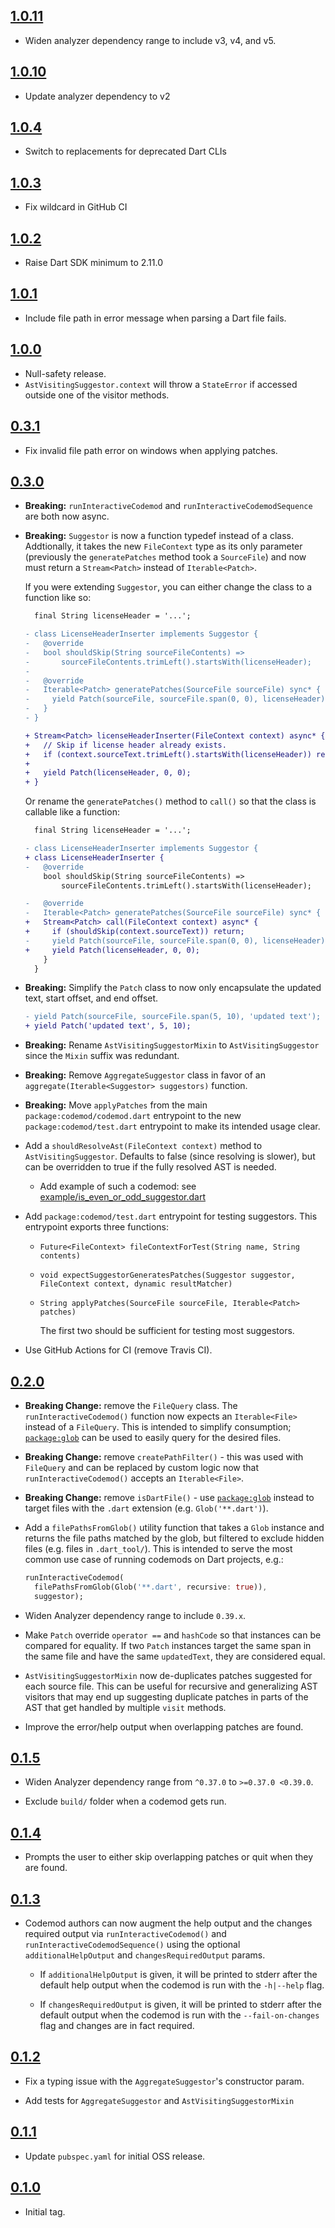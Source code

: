 ## [1.0.11](https://github.com/Workiva/dart_codemod/compare/1.0.10...1.0.11)

- Widen analyzer dependency range to include v3, v4, and v5.

## [1.0.10](https://github.com/Workiva/dart_codemod/compare/1.0.9...1.0.10)

- Update analyzer dependency to v2

## [1.0.4](https://github.com/Workiva/dart_codemod/compare/1.0.3...1.0.4)

- Switch to replacements for deprecated Dart CLIs

## [1.0.3](https://github.com/Workiva/dart_codemod/compare/1.0.2...1.0.3)

- Fix wildcard in GitHub CI

## [1.0.2](https://github.com/Workiva/dart_codemod/compare/1.0.1...1.0.2)

- Raise Dart SDK minimum to 2.11.0

## [1.0.1](https://github.com/Workiva/dart_codemod/compare/1.0.0...1.0.1)

- Include file path in error message when parsing a Dart file fails.

## [1.0.0](https://github.com/Workiva/dart_codemod/compare/0.3.0...1.0.0)

- Null-safety release.
- `AstVisitingSuggestor.context` will throw a `StateError` if accessed outside
one of the visitor methods.

## [0.3.1](https://github.com/Workiva/dart_codemod/compare/0.3.0...0.3.1)

- Fix invalid file path error on windows when applying patches.

## [0.3.0](https://github.com/Workiva/dart_codemod/compare/0.2.0...0.3.0)

- **Breaking:** `runInteractiveCodemod` and `runInteractiveCodemodSequence` are
both now async.

- **Breaking:** `Suggestor` is now a function typedef instead of a class.
Addtionally, it takes the new `FileContext` type as its only parameter
(previously the `generatePatches` method took a `SourceFile`) and now must
return a `Stream<Patch>` instead of `Iterable<Patch>`.

    If you were extending `Suggestor`, you can either change the class to a
    function like so:

    ```diff
      final String licenseHeader = '...';

    - class LicenseHeaderInserter implements Suggestor {
    -   @override
    -   bool shouldSkip(String sourceFileContents) =>
    -       sourceFileContents.trimLeft().startsWith(licenseHeader);
    -
    -   @override
    -   Iterable<Patch> generatePatches(SourceFile sourceFile) sync* {
    -     yield Patch(sourceFile, sourceFile.span(0, 0), licenseHeader);
    -   }
    - }

    + Stream<Patch> licenseHeaderInserter(FileContext context) async* {
    +   // Skip if license header already exists.
    +   if (context.sourceText.trimLeft().startsWith(licenseHeader)) return;
    +
    +   yield Patch(licenseHeader, 0, 0);
    + }
    ```

    Or rename the `generatePatches()` method to `call()` so that the
    class is callable like a function:

    ```diff
      final String licenseHeader = '...';

    - class LicenseHeaderInserter implements Suggestor {
    + class LicenseHeaderInserter {
    -   @override
        bool shouldSkip(String sourceFileContents) =>
            sourceFileContents.trimLeft().startsWith(licenseHeader);

    -   @override
    -   Iterable<Patch> generatePatches(SourceFile sourceFile) sync* {
    +   Stream<Patch> call(FileContext context) async* {
    +     if (shouldSkip(context.sourceText)) return;
    -     yield Patch(sourceFile, sourceFile.span(0, 0), licenseHeader);
    +     yield Patch(licenseHeader, 0, 0);
        }
      }
    ```

- **Breaking:** Simplify the `Patch` class to now only encapsulate the updated
text, start offset, and end offset.

    ```diff
    - yield Patch(sourceFile, sourceFile.span(5, 10), 'updated text');
    + yield Patch('updated text', 5, 10);
    ```

- **Breaking:** Rename `AstVisitingSuggestorMixin` to `AstVisitingSuggestor`
since the `Mixin` suffix was redundant.

- **Breaking:** Remove `AggregateSuggestor` class in favor of an
`aggregate(Iterable<Suggestor> suggestors)` function.

- **Breaking:** Move `applyPatches` from the main `package:codemod/codemod.dart`
entrypoint to the new `package:codemod/test.dart` entrypoint to make its
intended usage clear.

- Add a `shouldResolveAst(FileContext context)` method to
`AstVisitingSuggestor`. Defaults to false (since resolving is slower), but can
be overridden to true if the fully resolved AST is needed.

  - Add example of such a codemod: see [example/is_even_or_odd_suggestor.dart](/example/is_even_or_odd_suggestor.dart)

- Add `package:codemod/test.dart` entrypoint for testing suggestors. This
entrypoint exports three functions:

  - `Future<FileContext> fileContextForTest(String name, String contents)`
  - `void expectSuggestorGeneratesPatches(Suggestor suggestor, FileContext context, dynamic resultMatcher)`
  - `String applyPatches(SourceFile sourceFile, Iterable<Patch> patches)`

    The first two should be sufficient for testing most suggestors.

- Use GitHub Actions for CI (remove Travis CI).

## [0.2.0](https://github.com/Workiva/dart_codemod/compare/0.1.5...0.2.0)

- **Breaking Change:** remove the `FileQuery` class. The
`runInteractiveCodemod()` function now expects an `Iterable<File>` instead of a
`FileQuery`. This is intended to simplify consumption; [`package:glob`][glob]
can be used to easily query for the desired files.

- **Breaking Change:** remove `createPathFilter()` - this was used with `FileQuery` and can be replaced by custom logic now that
`runInteractiveCodemod()` accepts an `Iterable<File>`.

- **Breaking Change:** remove `isDartFile()` - use [`package:glob`][glob]
instead to target files with the `.dart` extension (e.g. `Glob('**.dart')`).

- Add a `filePathsFromGlob()` utility function that takes a `Glob` instance and
returns the file paths matched by the glob, but filtered to exclude hidden
files (e.g. files in `.dart_tool/`). This is intended to serve the most common
use case of running codemods on Dart projects, e.g.:

    ```dart
    runInteractiveCodemod(
      filePathsFromGlob(Glob('**.dart', recursive: true)),
      suggestor);
    ```

[glob]: https://pub.dev/packages/glob

- Widen Analyzer dependency range to include `0.39.x`.

- Make `Patch` override `operator ==` and `hashCode` so that instances can be
compared for equality. If two `Patch` instances target the same span in the same
file and have the same `updatedText`, they are considered equal.

- `AstVisitingSuggestorMixin` now de-duplicates patches suggested for each
source file. This can be useful for recursive and generalizing AST visitors that
may end up suggesting duplicate patches in parts of the AST that get handled by
multiple `visit` methods.

- Improve the error/help output when overlapping patches are found.

## [0.1.5](https://github.com/Workiva/dart_codemod/compare/0.1.4...0.1.5)

- Widen Analyzer dependency range from `^0.37.0` to `>=0.37.0 <0.39.0`.

- Exclude `build/` folder when a codemod gets run.

## [0.1.4](https://github.com/Workiva/dart_codemod/compare/0.1.3...0.1.4)

- Prompts the user to either skip overlapping patches or quit when they are found.

## [0.1.3](https://github.com/Workiva/dart_codemod/compare/0.1.2...0.1.3)

- Codemod authors can now augment the help output and the changes required
  output via `runInteractiveCodemod()` and `runInteractiveCodemodSequence()`
  using the optional `additionalHelpOutput` and `changesRequiredOutput` params.

  - If `additionalHelpOutput` is given, it will be printed to stderr after the
    default help output when the codemod is run with the `-h|--help` flag.

  - If `changesRequiredOutput` is given, it will be printed to stderr after the
    default output when the codemod is run with the `--fail-on-changes` flag and
    changes are in fact required.

## [0.1.2](https://github.com/Workiva/dart_codemod/compare/0.1.1...0.1.2)

- Fix a typing issue with the `AggregateSuggestor`'s constructor param.

- Add tests for `AggregateSuggestor` and `AstVisitingSuggestorMixin`

## [0.1.1](https://github.com/Workiva/dart_codemod/compare/0.1.0...0.1.1)

- Update `pubspec.yaml` for initial OSS release.

## [0.1.0](https://github.com/Workiva/dart_codemod/compare/11a1c55...0.1.0)

- Initial tag.
